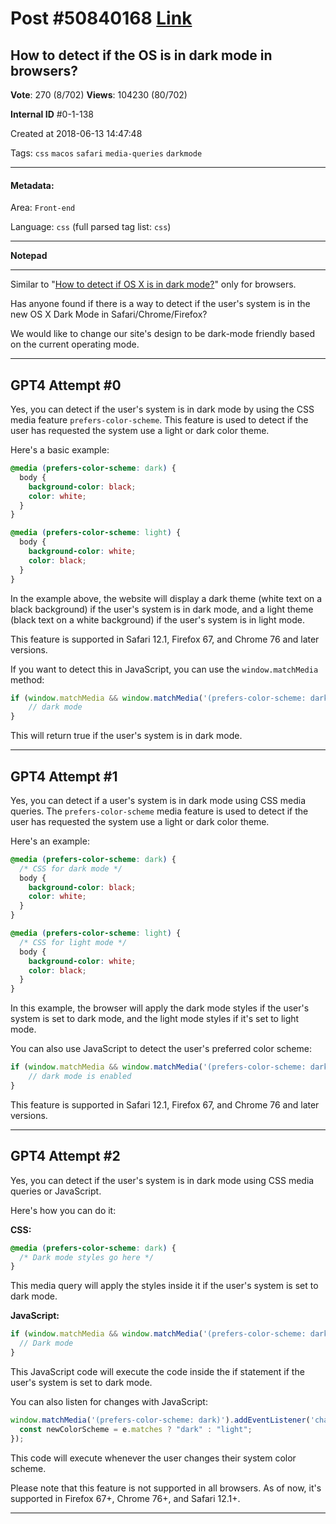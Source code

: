 
# Post \#50840168 [Link](https://stackoverflow.com/questions/50840168/)

## How to detect if the OS is in dark mode in browsers?

**Vote**: 270 (8/702) **Views**: 104230 (80/702) 

**Internal ID** \#0-1-138

Created at 2018-06-13 14:47:48

Tags: `css` `macos` `safari` `media-queries` `darkmode`

----------

#### Metadata:

Area: `Front-end`

Language: `css` (full parsed tag list: `css`)

----------

**Notepad**


----------

Similar to "[How to detect if OS X is in dark mode?](https://stackoverflow.com/questions/25207077/how-to-detect-if-os-x-is-in-dark-mode)" only for browsers.

Has anyone found if there is a way to detect if the user's system is in the new OS X Dark Mode in Safari/Chrome/Firefox?

We would like to change our site's design to be dark-mode friendly based on the current operating mode.


----------
        
## GPT4 Attempt \#0

Yes, you can detect if the user's system is in dark mode by using the CSS media feature `prefers-color-scheme`. This feature is used to detect if the user has requested the system use a light or dark color theme.

Here's a basic example:

```css
@media (prefers-color-scheme: dark) {
  body {
    background-color: black;
    color: white;
  }
}

@media (prefers-color-scheme: light) {
  body {
    background-color: white;
    color: black;
  }
}
```

In the example above, the website will display a dark theme (white text on a black background) if the user's system is in dark mode, and a light theme (black text on a white background) if the user's system is in light mode.

This feature is supported in Safari 12.1, Firefox 67, and Chrome 76 and later versions.

If you want to detect this in JavaScript, you can use the `window.matchMedia` method:

```javascript
if (window.matchMedia && window.matchMedia('(prefers-color-scheme: dark)').matches) {
    // dark mode
}
```

This will return true if the user's system is in dark mode.

--------

## GPT4 Attempt \#1

Yes, you can detect if a user's system is in dark mode using CSS media queries. The `prefers-color-scheme` media feature is used to detect if the user has requested the system use a light or dark color theme.

Here's an example:

```css
@media (prefers-color-scheme: dark) {
  /* CSS for dark mode */
  body {
    background-color: black;
    color: white;
  }
}

@media (prefers-color-scheme: light) {
  /* CSS for light mode */
  body {
    background-color: white;
    color: black;
  }
}
```

In this example, the browser will apply the dark mode styles if the user's system is set to dark mode, and the light mode styles if it's set to light mode.

You can also use JavaScript to detect the user's preferred color scheme:

```javascript
if (window.matchMedia && window.matchMedia('(prefers-color-scheme: dark)').matches) {
    // dark mode is enabled
}
```

This feature is supported in Safari 12.1, Firefox 67, and Chrome 76 and later versions.

--------

## GPT4 Attempt \#2

Yes, you can detect if the user's system is in dark mode using CSS media queries or JavaScript.

Here's how you can do it:

**CSS:**
```css
@media (prefers-color-scheme: dark) {
  /* Dark mode styles go here */
}
```
This media query will apply the styles inside it if the user's system is set to dark mode.

**JavaScript:**
```javascript
if (window.matchMedia && window.matchMedia('(prefers-color-scheme: dark)').matches) {
  // Dark mode
}
```
This JavaScript code will execute the code inside the if statement if the user's system is set to dark mode.

You can also listen for changes with JavaScript:
```javascript
window.matchMedia('(prefers-color-scheme: dark)').addEventListener('change', e => {
  const newColorScheme = e.matches ? "dark" : "light";
});
```
This code will execute whenever the user changes their system color scheme.

Please note that this feature is not supported in all browsers. As of now, it's supported in Firefox 67+, Chrome 76+, and Safari 12.1+.

--------
